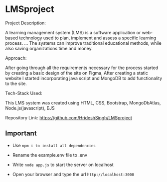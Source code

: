 # LMSproject

Project Description:

A learning management system (LMS) is a software application or web-based technology used to plan, implement and assess a specific learning process. ... The systems can improve traditional educational methods, while also saving organizations time and money.

Approach:

After going through all the requirements necessary for the process started by creating a basic design of the site on Figma, After creating a static website I started incorporating java script and MongoDB to add functionality to the site. 
 
Tech-Stack Used:

This LMS system was created using HTML, CSS, Bootstrap, MongoDbAtlas, Node.js(javascript), EJS

Repository Link: https://github.com/HrideshSingh/LMSproject

## Important

- Use `npm i to install all dependencies ` 

- Rename the example.env file to .env

- Write `node app.js` to start the server on localhost

- Open your browser and type the url `http://localhost:3000`
